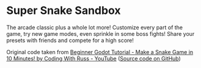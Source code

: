 # Super Snake Sandbox

The arcade classic plus a whole lot more! Customize every part of the game, try new game modes, even sprinkle in some boss fights! Share your presets with friends and compete for a high score!

Original code taken from [Beginner Godot Tutorial - Make a Snake Game in 10 Minutes! by Coding With Russ - YouTube](https://www.youtube.com/watch?v=DlRP-UBR-2A) ([Source code on GitHub](https://github.com/russs123/snake_tutorial))
